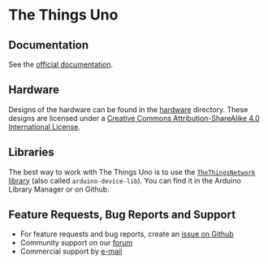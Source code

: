 # The Things Uno

## Documentation

See the [official documentation](https://www.thethingsnetwork.org/docs/devices/uno/).

## Hardware

Designs of the hardware can be found in the [hardware](./hardware) directory. These designs are licensed under a [Creative Commons Attribution-ShareAlike 4.0 International License](http://creativecommons.org/licenses/by-sa/4.0/).

## Libraries

The best way to work with The Things Uno is to use the [`TheThingsNetwork` library](https://github.com/TheThingsNetwork/arduino-device-lib/) (also called `arduino-device-lib`). You can find it in the Arduino Library Manager or on Github.

## Feature Requests, Bug Reports and Support

- For feature requests and bug reports, create an [issue on Github](https://github.com/TheThingsProducts/uno/issues)
- Community support on our [forum](https://www.thethingsnetwork.org/forum/)
- Commercial support by [e-mail](mailto:support@thethingsproducts.com)

